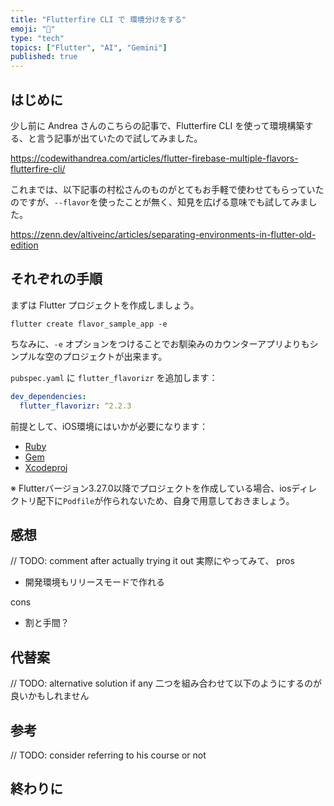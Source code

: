 ```yaml
---
title: "Flutterfire CLI で 環境分けをする"  
emoji: "🔨"   
type: "tech"  
topics: ["Flutter", "AI", "Gemini"]
published: true
---
```


## はじめに
少し前に Andrea さんのこちらの記事で、Flutterfire CLI を使って環境構築する、と言う記事が出ていたので試してみました。

https://codewithandrea.com/articles/flutter-firebase-multiple-flavors-flutterfire-cli/

これまでは、以下記事の村松さんのものがとてもお手軽で使わせてもらっていたのですが、`--flavor`を使ったことが無く、知見を広げる意味でも試してみました。

https://zenn.dev/altiveinc/articles/separating-environments-in-flutter-old-edition

## それぞれの手順

まずは Flutter プロジェクトを作成しましょう。

```shell
flutter create flavor_sample_app -e
```

ちなみに、`-e` オプションをつけることでお馴染みのカウンターアプリよりもシンプルな空のプロジェクトが出来ます。

`pubspec.yaml` に `flutter_flavorizr` を追加します：

```yaml
dev_dependencies:
  flutter_flavorizr: ^2.2.3
 ```

前提として、iOS環境にはいかが必要になります：
- [Ruby](https://www.ruby-lang.org/en/documentation/installation/)
- [Gem](https://rubygems.org/pages/download)
- [Xcodeproj](https://github.com/CocoaPods/Xcodeproj)

※ Flutterバージョン3.27.0以降でプロジェクトを作成している場合、iosディレクトリ配下に`Podfile`が作られないため、自身で用意しておきましょう。


## 感想

// TODO: comment after actually trying it out
実際にやってみて、
pros
- 開発環境もリリースモードで作れる

cons
- 割と手間？

## 代替案
// TODO: alternative solution if any
二つを組み合わせて以下のようにするのが良いかもしれません

## 参考
// TODO: consider referring to his course or not

## 終わりに